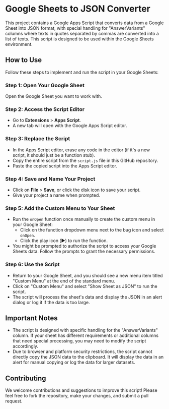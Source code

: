 # Google Sheets to JSON Converter

This project contains a Google Apps Script that converts data from a Google Sheet into JSON format, with special handling for "AnswerVariants" columns where texts in quotes separated by commas are converted into a list of texts. This script is designed to be used within the Google Sheets environment.

## How to Use

Follow these steps to implement and run the script in your Google Sheets:

### Step 1: Open Your Google Sheet

Open the Google Sheet you want to work with.

### Step 2: Access the Script Editor

- Go to **Extensions** > **Apps Script**.
- A new tab will open with the Google Apps Script editor.

### Step 3: Replace the Script

- In the Apps Script editor, erase any code in the editor (if it's a new script, it should just be a function stub).
- Copy the entire script from the `script.js` file in this GitHub repository.
- Paste the copied script into the Apps Script editor.

### Step 4: Save and Name Your Project

- Click on **File** > **Save**, or click the disk icon to save your script.
- Give your project a name when prompted.

### Step 5: Add the Custom Menu to Your Sheet

- Run the `onOpen` function once manually to create the custom menu in your Google Sheet:
  - Click on the function dropdown menu next to the bug icon and select `onOpen`.
  - Click the play icon (▶️) to run the function.
- You might be prompted to authorize the script to access your Google Sheets data. Follow the prompts to grant the necessary permissions.

### Step 6: Use the Script

- Return to your Google Sheet, and you should see a new menu item titled "Custom Menu" at the end of the standard menu.
- Click on "Custom Menu" and select "Show Sheet as JSON" to run the script.
- The script will process the sheet's data and display the JSON in an alert dialog or log it if the data is too large.

## Important Notes

- The script is designed with specific handling for the "AnswerVariants" column. If your sheet has different requirements or additional columns that need special processing, you may need to modify the script accordingly.
- Due to browser and platform security restrictions, the script cannot directly copy the JSON data to the clipboard. It will display the data in an alert for manual copying or log the data for larger datasets.

## Contributing

We welcome contributions and suggestions to improve this script! Please feel free to fork the repository, make your changes, and submit a pull request.

